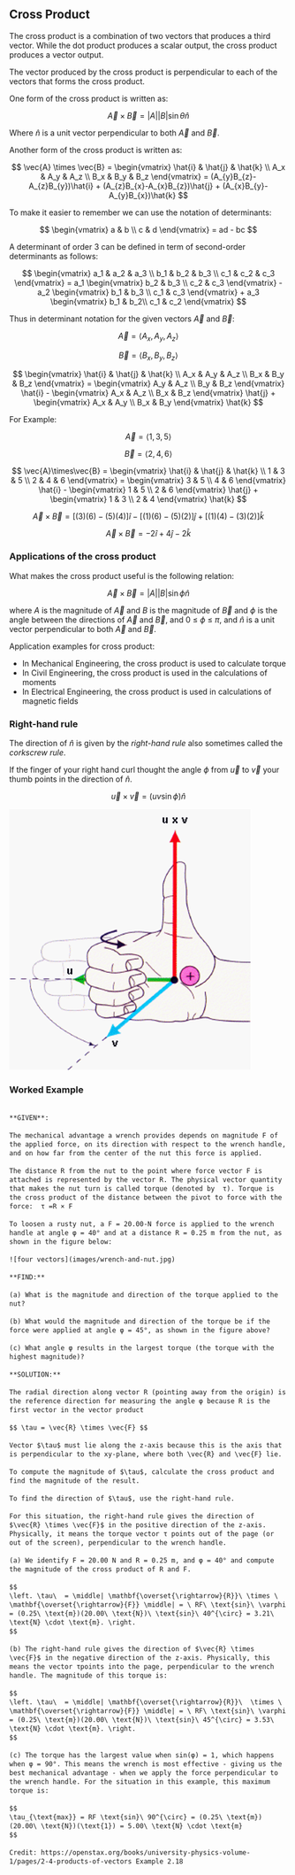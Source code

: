 ## Cross Product

The cross product is a combination of two vectors that produces a third vector. While the dot product produces a scalar output, the cross product produces a vector output.

The vector produced by the cross product is perpendicular to each of the vectors that forms the cross product. 

One form of the cross product is written as:

$$ \vec{A}\times\vec{B} =|A||B|\sin \theta\hat{n} $$

Where $\hat{n}$ is a unit vector perpendicular to both $\vec{A}$ and $\vec{B}$.

Another form of the cross product is written as:

$$
\vec{A} \times \vec{B} =
\begin{vmatrix}
    \hat{i} & \hat{j} & \hat{k} \\
    A_x & A_y & A_z \\
    B_x & B_y & B_z
\end{vmatrix} =
(A_{y}B_{z}-A_{z}B_{y})\hat{i} +
(A_{z}B_{x}-A_{x}B_{z})\hat{j} +
(A_{x}B_{y}-A_{y}B_{x})\hat{k}
$$

To make it easier to remember we can use the notation of determinants:

$$
\begin{vmatrix}
    a & b \\
    c & d
\end{vmatrix} = ad - bc
$$

A determinant of order 3 can be defined in term of second-order determinants as follows:

$$
\begin{vmatrix}
    a_1 & a_2 & a_3 \\
    b_1 & b_2 & b_3 \\
    c_1 & c_2 & c_3
\end{vmatrix} = a_1
\begin{vmatrix}
b_2 & b_3 \\
c_2 & c_3
\end{vmatrix} - a_2
\begin{vmatrix}
b_1 & b_3 \\
c_1 & c_3
\end{vmatrix} + a_3
\begin{vmatrix}
b_1 & b_2\\
c_1 & c_2
\end{vmatrix}
$$

Thus in determinant notation for the given vectors $\vec{A}$ and $\vec{B}$:

$$ \vec{A} = \langle A_x,A_y,A_z \rangle $$

$$ \vec{B} = \langle B_x,B_y,B_z \rangle $$

$$
\begin{vmatrix}
    \hat{i} & \hat{j} & \hat{k} \\
    A_x & A_y & A_z \\
    B_x & B_y & B_z
\end{vmatrix} =
\begin{vmatrix}
A_y & A_z \\
B_y & B_z
\end{vmatrix} \hat{i} -
\begin{vmatrix}
A_x & A_z \\
B_x & B_z
\end{vmatrix} \hat{j} +
\begin{vmatrix}
A_x & A_y \\
B_x & B_y
\end{vmatrix} \hat{k}
$$

For Example:

$$ \vec{A} = \langle 1,3,5 \rangle $$

$$ \vec{B} = \langle 2,4,6 \rangle $$

$$
\vec{A}\times\vec{B} =
\begin{vmatrix}
    \hat{i} & \hat{j} & \hat{k} \\
    1 & 3 & 5 \\
    2 & 4 & 6
\end{vmatrix} =
\begin{vmatrix}
3 & 5 \\
4 & 6
\end{vmatrix} \hat{i} -
\begin{vmatrix}
1 & 5 \\
2 & 6
\end{vmatrix} \hat{j} +
\begin{vmatrix}
1 & 3 \\
2 & 4
\end{vmatrix} \hat{k}
$$

$$ \vec{A}\times\vec{B} = \bigl[(3)(6)-(5)(4)\bigr]\hat{i} - \bigl[(1)(6)-(5)(2)\bigr]\hat{j} + \bigl[(1)(4)-(3)(2)\bigr]\hat{k} $$

$$ \vec{A}\times\vec{B} = -2\hat{i} + 4\hat{j} -2\hat{k} $$

### Applications of the cross product

What makes the cross product useful is the following relation:

$$ \vec{A}\times\vec{B} =|A||B|\sin \phi\hat{n} $$

where $A$ is the magnitude of $\vec{A}$ and $B$ is the magnitude of $\vec{B}$ and $\phi$ is the angle between the directions of $\vec{A}$ and $\vec{B}$, and 0 ≤ $\phi$ ≤ $\pi$, and $\hat{n}$ is a unit vector perpendicular to both $\vec{A}$ and $\vec{B}$.

Application examples for cross product:
    
 * In Mechanical Engineering, the cross product is used to calculate torque
 * In Civil Engineering, the cross product is used in the calculations of moments
 * In Electrical Engineering, the cross product is used in calculations of magnetic fields

### Right-hand rule

The direction of $\hat{n}$ is given by the _right-hand rule_ also sometimes called the _corkscrew rule_.

If the finger of your right hand curl thought the angle $\phi$ from $\vec{u}$ to $\vec{v}$ your thumb points in the direction of $\hat{n}$.

$$ \vec{u}\times\vec{v} = (uv\sin\phi)\hat{n} $$

![right hand rule](images/right-hand-rule.png)

### Worked Example

```{card} Worked Example

**GIVEN**:

The mechanical advantage a wrench provides depends on magnitude F of the applied force, on its direction with respect to the wrench handle, and on how far from the center of the nut this force is applied.

The distance R from the nut to the point where force vector F is attached is represented by the vector R. The physical vector quantity that makes the nut turn is called torque (denoted by  τ). Torque is the cross product of the distance between the pivot to force with the force:  τ =R × F

To loosen a rusty nut, a F = 20.00-N force is applied to the wrench handle at angle φ = 40° and at a distance R = 0.25 m from the nut, as shown in the figure below:

![four vectors](images/wrench-and-nut.jpg)

**FIND:**

(a) What is the magnitude and direction of the torque applied to the nut?

(b) What would the magnitude and direction of the torque be if the force were applied at angle φ = 45°, as shown in the figure above?

(c) What angle φ results in the largest torque (the torque with the highest magnitude)?
 
**SOLUTION:**

The radial direction along vector R (pointing away from the origin) is the reference direction for measuring the angle φ because R is the first vector in the vector product

$$ \tau = \vec{R} \times \vec{F} $$

Vector $\tau$ must lie along the z-axis because this is the axis that is perpendicular to the xy-plane, where both \vec{R} and \vec{F} lie.
 
To compute the magnitude of $\tau$, calculate the cross product and find the magnitude of the result. 
 
To find the direction of $\tau$, use the right-hand rule.

For this situation, the right-hand rule gives the direction of $\vec{R} \times \vec{F}$ in the positive direction of the z-axis. Physically, it means the torque vector τ points out of the page (or out of the screen), perpendicular to the wrench handle.

(a) We identify F = 20.00 N and R = 0.25 m, and φ = 40° and compute the magnitude of the cross product of R and F.

$$
\left. \tau\  = \middle| \mathbf{\overset{\rightarrow}{R}}\ \times \ \mathbf{\overset{\rightarrow}{F}} \middle| = \ RF\ \text{sin}\ \varphi = (0.25\ \text{m})(20.00\ \text{N})\ \text{sin}\ 40^{\circ} = 3.21\ \text{N} \cdot \text{m}. \right.
$$

(b) The right-hand rule gives the direction of $\vec{R} \times \vec{F}$ in the negative direction of the z-axis. Physically, this means the vector τpoints into the page, perpendicular to the wrench handle. The magnitude of this torque is:

$$
\left. \tau\  = \middle| \mathbf{\overset{\rightarrow}{R}}\  \times \ \mathbf{\overset{\rightarrow}{F}} \middle| = \ RF\ \text{sin}\ \varphi = (0.25\ \text{m})(20.00\ \text{N})\ \text{sin}\ 45^{\circ} = 3.53\ \text{N} \cdot \text{m}. \right.
$$

(c) The torque has the largest value when sin(φ) = 1, which happens when φ = 90°. This means the wrench is most effective - giving us the best mechanical advantage - when we apply the force perpendicular to the wrench handle. For the situation in this example, this maximum torque is:

$$
\tau_{\text{max}} = RF \text{sin}\ 90^{\circ} = (0.25\ \text{m})(20.00\ \text{N})(\text{1}) = 5.00\ \text{N} \cdot \text{m}
$$

Credit: https://openstax.org/books/university-physics-volume-1/pages/2-4-products-of-vectors Example 2.18

```
